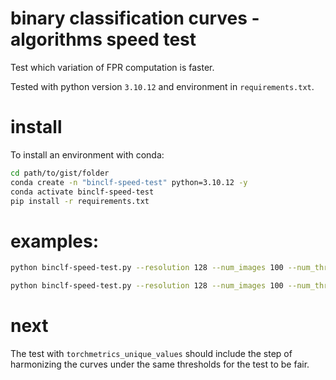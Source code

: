 # binary classification curves - algorithms speed test

Test which variation of FPR computation is faster.

Tested with python version `3.10.12` and environment in `requirements.txt`.

# install

To install an environment with conda:

```bash
cd path/to/gist/folder
conda create -n "binclf-speed-test" python=3.10.12 -y
conda activate binclf-speed-test
pip install -r requirements.txt
```

# examples:

```bash
python binclf-speed-test.py --resolution 128 --num_images 100 --num_thresholds 1000 --seed 0 --algorithm numpy_numba --device cpu --mode set
```

```bash
python binclf-speed-test.py --resolution 128 --num_images 100 --num_thresholds 1000 --seed 0 --algorithm numpy_itertools --device cpu --mode perimg
```

# next

The test with `torchmetrics_unique_values` should include the step of harmonizing the curves under the same thresholds for the test to be fair.
